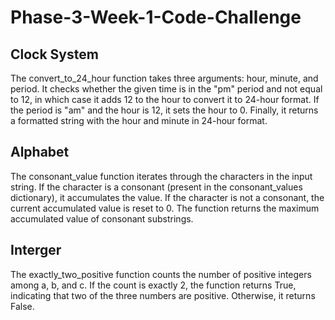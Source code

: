 # Phase-3-Week-1-Code-Challenge
  
## Clock System
The convert_to_24_hour function takes three arguments: hour, minute, and period. It checks whether the given time is in the "pm" period and not equal to 12, in which case it adds 12 to the hour to convert it to 24-hour format. If the period is "am" and the hour is 12, it sets the hour to 0. Finally, it returns a formatted string with the hour and minute in 24-hour format.

## Alphabet
The consonant_value function iterates through the characters in the input string. If the character is a consonant (present in the consonant_values dictionary), it accumulates the value. If the character is not a consonant, the current accumulated value is reset to 0. The function returns the maximum accumulated value of consonant substrings.

## Interger
The exactly_two_positive function counts the number of positive integers among a, b, and c. If the count is exactly 2, the function returns True, indicating that two of the three numbers are positive. Otherwise, it returns False.